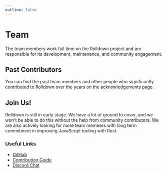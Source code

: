 ```yaml
---
outline: false
---
```


<script setup>
import { VPTeamMembers } from 'vitepress/theme'

const members = [
  {
    avatar: 'https://www.github.com/yyx990803.png',
    name: 'Evan You',
    links: [
      { icon: 'github', link: 'https://github.com/yyx990803' },
      { icon: 'twitter', link: 'https://twitter.com/youyuxi' }
    ]
  },
  {
    avatar: 'https://www.github.com/Brooooooklyn.png',
    name: 'Yinan Long (Brooooooklyn)',
    links: [
      { icon: 'github', link: 'https://github.com/Brooooooklyn' },
      { icon: 'twitter', link: 'https://twitter.com/Brooooook_lyn' }
    ]
  },
  {
    avatar: 'https://www.github.com/hyf0.png',
    name: 'Yunfei He (hyf0)',
    links: [
      { icon: 'github', link: 'https://github.com/hyf0' },
      { icon: 'twitter', link: 'https://twitter.com/_hyf0' }
    ]
  },
  {
    avatar: 'https://www.github.com/iwanabethatguy.png',
    name: 'Xiangjun He (iwanabethatguy)',
    links: [
      { icon: 'github', link: 'https://github.com/iwanabethatguy' }
    ]
  },
  {
    avatar: 'https://www.github.com/boshen.png',
    name: 'Boshen',
    links: [
      { icon: 'github', link: 'https://github.com/boshen' },
      { icon: 'twitter', link: 'https://twitter.com/boshen_c' },
      { icon: 'bluesky', link: 'https://bsky.app/profile/boshen.github.io' }
    ]
  },
  {
    name: 'shulaoda',
    avatar: 'https://www.github.com/shulaoda.png',
    links: [
      { icon: 'github', link: 'https://github.com/shulaoda' },
      { icon: 'twitter', link: 'https://x.com/dalaoshv' }
    ]
  },
  {
    name: 'Kevin Deng (sxzz)',
    avatar: 'https://www.github.com/sxzz.png',
    links: [
      { icon: 'github', link: 'https://github.com/sxzz' },
      { icon: 'twitter', link: 'https://x.com/sanxiaozhizi' },
      { icon: 'bluesky', link: 'https://bsky.app/profile/sxzz.dev' }
    ]
  },
  {
    name: '翠 (sapphi-red)',
    avatar: 'https://www.github.com/sapphi-red.png',
    links: [
      { icon: 'github', link: 'https://github.com/sapphi-red' },
      { icon: 'twitter', link: 'https://x.com/sapphi_red' },
      { icon: 'bluesky', link: 'https://bsky.app/profile/sapphi.red' }
    ]
  },
  {
    name: 'Alexander Lichter',
    avatar: 'https://www.github.com/TheAlexLichter.png',
    links: [
      { icon: 'github', link: 'https://github.com/TheAlexLichter' },
      { icon: 'twitter', link: 'https://x.com/TheAlexLichter' },
      { icon: 'bluesky', link: 'https://bsky.app/profile/thealexlichter.com' }
    ]
  }
]
</script>

# Team

The team members work full time on the Rolldown project and are responsible for its development, maintenance, and community engagement.

<VPTeamMembers size="small" :members="members" />

## Past Contributors

You can find the past team members and other people who significantly contributed to Rolldown over the years on the [acknowledgements](./acknowledgements.md) page.

## Join Us!

Rolldown is still in early stage. We have a lot of ground to cover, and we won't be able to do this without the help from community contributors. We are also actively looking for more team members with long term commitment in improving JavaScript tooling with Rust.

### Useful Links

- [GitHub](https://github.com/rolldown/rolldown)
- [Contribution Guide](/contribution-guide/)
- [Discord Chat](https://chat.rolldown.rs)
